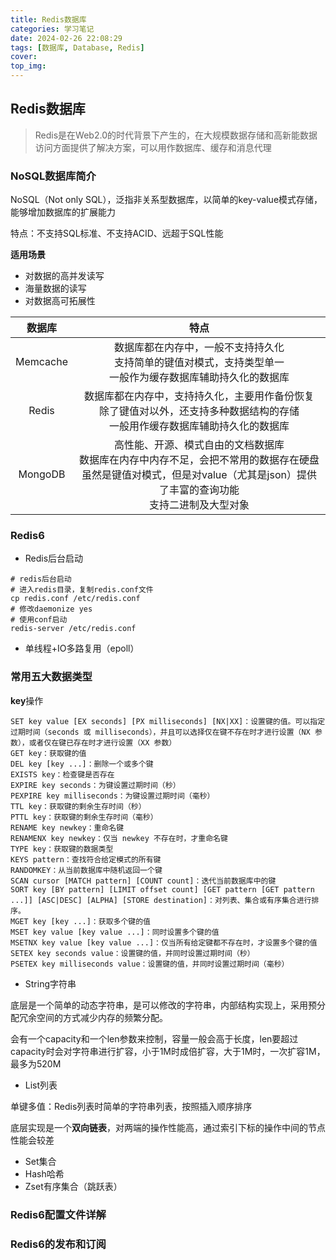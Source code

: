 ```yaml
---
title: Redis数据库
categories: 学习笔记
date: 2024-02-26 22:08:29
tags: [数据库, Database, Redis]
cover:
top_img:
---
```


## Redis数据库

> Redis是在Web2.0的时代背景下产生的，在大规模数据存储和高新能数据访问方面提供了解决方案，可以用作数据库、缓存和消息代理

### NoSQL数据库简介

NoSQL（Not only SQL），泛指非关系型数据库，以简单的key-value模式存储，能够增加数据库的扩展能力

特点：不支持SQL标准、不支持ACID、远超于SQL性能

**适用场景**

* 对数据的高并发读写
* 海量数据的读写
* 对数据高可拓展性

|  数据库  |                             特点                             |
| :------: | :----------------------------------------------------------: |
| Memcache | 数据库都在内存中，一般不支持持久化<br />支持简单的键值对模式，支持类型单一<br />一般作为缓存数据库辅助持久化的数据库 |
|  Redis   | 数据库都在内存中，支持持久化，主要用作备份恢复<br />除了键值对以外，还支持多种数据结构的存储<br />一般用作缓存数据库辅助持久化的数据库 |
| MongoDB  | 高性能、开源、模式自由的文档数据库<br />数据库在内存中内存不足，会把不常用的数据存在硬盘<br />虽然是键值对模式，但是对value（尤其是json）提供了丰富的查询功能<br />支持二进制及大型对象 |

### Redis6

* Redis后台启动

```shell
# redis后台启动
# 进入redis目录，复制redis.conf文件
cp redis.conf /etc/redis.conf
# 修改daemonize yes
# 使用conf启动
redis-server /etc/redis.conf
```

* 单线程+IO多路复用（epoll）

### 常用五大数据类型

**key**操作

```shell
SET key value [EX seconds] [PX milliseconds] [NX|XX]：设置键的值。可以指定过期时间（seconds 或 milliseconds），并且可以选择仅在键不存在时才进行设置（NX 参数），或者仅在键已存在时才进行设置（XX 参数）
GET key：获取键的值
DEL key [key ...]：删除一个或多个键
EXISTS key：检查键是否存在
EXPIRE key seconds：为键设置过期时间（秒）
PEXPIRE key milliseconds：为键设置过期时间（毫秒）
TTL key：获取键的剩余生存时间（秒）
PTTL key：获取键的剩余生存时间（毫秒）
RENAME key newkey：重命名键
RENAMENX key newkey：仅当 newkey 不存在时，才重命名键
TYPE key：获取键的数据类型
KEYS pattern：查找符合给定模式的所有键
RANDOMKEY：从当前数据库中随机返回一个键
SCAN cursor [MATCH pattern] [COUNT count]：迭代当前数据库中的键
SORT key [BY pattern] [LIMIT offset count] [GET pattern [GET pattern ...]] [ASC|DESC] [ALPHA] [STORE destination]：对列表、集合或有序集合进行排序。
MGET key [key ...]：获取多个键的值
MSET key value [key value ...]：同时设置多个键的值
MSETNX key value [key value ...]：仅当所有给定键都不存在时，才设置多个键的值
SETEX key seconds value：设置键的值，并同时设置过期时间（秒）
PSETEX key milliseconds value：设置键的值，并同时设置过期时间（毫秒）
```

* String字符串

底层是一个简单的动态字符串，是可以修改的字符串，内部结构实现上，采用预分配冗余空间的方式减少内存的频繁分配。

会有一个capacity和一个len参数来控制，容量一般会高于长度，len要超过capacity时会对字符串进行扩容，小于1M时成倍扩容，大于1M时，一次扩容1M，最多为520M

* List列表

单键多值：Redis列表时简单的字符串列表，按照插入顺序排序

底层实现是一个**双向链表**，对两端的操作性能高，通过索引下标的操作中间的节点性能会较差

* Set集合
* Hash哈希
* Zset有序集合（跳跃表）

### Redis6配置文件详解

### Redis6的发布和订阅

